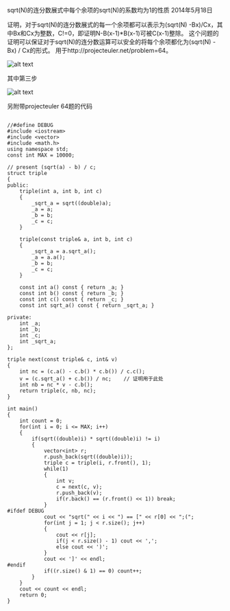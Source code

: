 sqrt(N)的连分数展式中每个余项的sqrt(N)的系数均为1的性质
    2014年5月18日

证明，对于sqrt(N)的连分数展式的每一个余项都可以表示为(sqrt(N) -Bx)/Cx，其中Bx和Cx为整数，C!=0，即证明N-B(x-1)*B(x-1)可被C(x-1)整除。
这个问题的证明可以保证对于sqrt(N)的连分数运算可以安全的将每个余项都化为(sqrt(N) - Bx) / Cx的形式。
用于http://projecteuler.net/problem=64。

![alt text](https://raw.githubusercontent.com/Hzj-jie/samples/master/sqrt%5cN%5d%E7%9A%84%E8%BF%9E%E5%88%86%E6%95%B0%E5%B1%95%E5%BC%8F%E4%B8%AD%E6%AF%8F%E4%B8%AA%E4%BD%99%E9%A1%B9%E7%9A%84sqrt%5cN%5d%E7%9A%84%E7%B3%BB%E6%95%B0%E5%9D%87%E4%B8%BA1%E7%9A%84%E6%80%A7%E8%B4%A8/WP_20140519_002.jpg)

其中第三步

![alt text](https://raw.githubusercontent.com/Hzj-jie/samples/master/sqrt%5cN%5d%E7%9A%84%E8%BF%9E%E5%88%86%E6%95%B0%E5%B1%95%E5%BC%8F%E4%B8%AD%E6%AF%8F%E4%B8%AA%E4%BD%99%E9%A1%B9%E7%9A%84sqrt%5cN%5d%E7%9A%84%E7%B3%BB%E6%95%B0%E5%9D%87%E4%B8%BA1%E7%9A%84%E6%80%A7%E8%B4%A8/WP_20140519_004.jpg)

另附带projecteuler 64题的代码

```

//#define DEBUG
#include <iostream>
#include <vector>
#include <math.h>
using namespace std;
const int MAX = 10000;

// present (sqrt(a) - b) / c;
struct triple
{
public:
    triple(int a, int b, int c)
    {
        _sqrt_a = sqrt((double)a);
        _a = a;
        _b = b;
        _c = c;
    }

    triple(const triple& a, int b, int c)
    {
        _sqrt_a = a.sqrt_a();
        _a = a.a();
        _b = b;
        _c = c;
    }

    const int a() const { return _a; }
    const int b() const { return _b; }
    const int c() const { return _c; }
    const int sqrt_a() const { return _sqrt_a; }

private:
    int _a;
    int _b;
    int _c;
    int _sqrt_a;
};

triple next(const triple& c, int& v)
{
    int nc = (c.a() - c.b() * c.b()) / c.c();
    v = (c.sqrt_a() + c.b()) / nc;    // 证明用于此处
    int nb = nc * v - c.b();
    return triple(c, nb, nc);
}

int main()
{
    int count = 0;
    for(int i = 0; i <= MAX; i++)
    {
        if(sqrt((double)i) * sqrt((double)i) != i)
        {
            vector<int> r;
            r.push_back(sqrt((double)i));
            triple c = triple(i, r.front(), 1);
            while(1)
            {
                int v;
                c = next(c, v);
                r.push_back(v);
                if(r.back() == (r.front() << 1)) break;
            }
#ifdef DEBUG
            cout << "sqrt(" << i << ") == [" << r[0] << ";(";
            for(int j = 1; j < r.size(); j++)
            {
                cout << r[j];
                if(j < r.size() - 1) cout << ',';
                else cout << ')';
            }
            cout << ']' << endl;
#endif
            if((r.size() & 1) == 0) count++;
        }
    }
    cout << count << endl;
    return 0;
}

```
